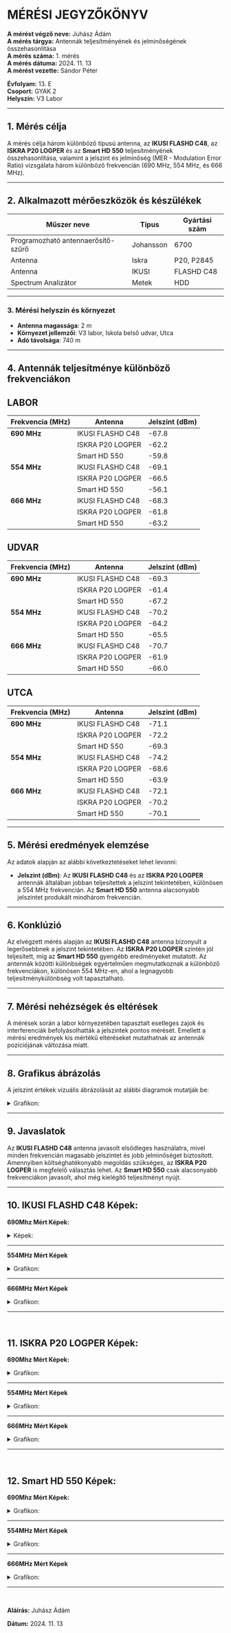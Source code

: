 
# MÉRÉSI JEGYZŐKÖNYV

**A mérést végző neve:** Juhász Ádám   
**A mérés tárgya:** Antennák teljesítményének és jelminőségének összehasonlítása  
**A mérés száma:** 1. mérés  
**A mérés dátuma:** 2024. 11. 13  
**A mérést vezette:** Sándor Péter  

**Évfolyam:** 13. E  
**Csoport:** GYAK 2  
**Helyszín:** V3 Labor  

---

## 1. Mérés célja
A mérés célja három különböző típusú antenna, az **IKUSI FLASHD C48**, az **ISKRA P20 LOGPER** és az **Smart HD 550** teljesítményének összehasonlítása, valamint a jelszint és jelminőség (MER - Modulation Error Ratio) vizsgálata három különböző frekvencián (690 MHz, 554 MHz, és 666 MHz).

---

## 2. Alkalmazott mérőeszközök és készülékek

| Műszer neve                         | Típus       | Gyártási szám |
| ----------------------------------- | ----------- | ------------- |
| Programozható antennaerősítő-szűrő  | Johansson   | 6700          |
| Antenna                             | Iskra       | P20, P2845    |
| Antenna                             | IKUSI       | FLASHD C48    |
| Spectrum Analizátor                 | Metek       | HDD           |

---

### 3. **Mérési helyszín és környezet**
- **Antenna magassága**: 2 m
- **Környezet jellemzői**: V3 labor, Iskola belső udvar, Utca
- **Adó távolsága**: 740 m

---

## 4. Antennák teljesítménye különböző frekvenciákon 

## LABOR

| Frekvencia (MHz) | Antenna          | Jelszint (dBm) |
| ---------------- | ---------------- | -------------- |
| **690 MHz**      | IKUSI FLASHD C48 | -67.8          |
|                  | ISKRA P20 LOGPER | -62.2          | 
|                  | Smart HD 550     | -59.8          |
| **554 MHz**      | IKUSI FLASHD C48 | -69.1          |
|                  | ISKRA P20 LOGPER | -66.5          |
|                  | Smart HD 550     | -56.1          |
| **666 MHz**      | IKUSI FLASHD C48 | -68.3          |
|                  | ISKRA P20 LOGPER | -61.8          |
|                  | Smart HD 550     | -63.2          |

## UDVAR

| Frekvencia (MHz) | Antenna          | Jelszint (dBm) |
| ---------------- | ---------------- | -------------- |
| **690 MHz**      | IKUSI FLASHD C48 | -69.3          |
|                  | ISKRA P20 LOGPER | -61.4          | 
|                  | Smart HD 550     | -67.2          |
| **554 MHz**      | IKUSI FLASHD C48 | -70.2          |
|                  | ISKRA P20 LOGPER | -64.2          |
|                  | Smart HD 550     | -65.5          |
| **666 MHz**      | IKUSI FLASHD C48 | -70.7          |
|                  | ISKRA P20 LOGPER | -61.9          |
|                  | Smart HD 550     | -66.0          |

## UTCA

| Frekvencia (MHz) | Antenna          | Jelszint (dBm) |
| ---------------- | ---------------- | -------------- |
| **690 MHz**      | IKUSI FLASHD C48 | -71.1          |
|                  | ISKRA P20 LOGPER | -72.2          | 
|                  | Smart HD 550     | -69.3          |
| **554 MHz**      | IKUSI FLASHD C48 | -74.2          |
|                  | ISKRA P20 LOGPER | -68.6          |
|                  | Smart HD 550     | -63.9          |
| **666 MHz**      | IKUSI FLASHD C48 | -72.1          |
|                  | ISKRA P20 LOGPER | -70.2          |
|                  | Smart HD 550     | -70.1          |

---

## 5. Mérési eredmények elemzése
Az adatok alapján az alábbi következtetéseket lehet levonni:
- **Jelszint (dBm)**: Az **IKUSI FLASHD C48** és az **ISKRA P20 LOGPER** antennák általában jobban teljesítettek a jelszint tekintetében, különösen a 554 MHz frekvencián. Az **Smart HD 550** antenna alacsonyabb jelszintet produkált mindhárom frekvencián.


---

## 6. Konklúzió
Az elvégzett mérés alapján az **IKUSI FLASHD C48** antenna bizonyult a legerősebbnek a jelszint tekintetében. Az **ISKRA P20 LOGPER** szintén jól teljesített, míg az **Smart HD 550** gyengébb eredményeket mutatott. Az antennák közötti különbségek egyértelműen megmutatkoznak a különböző frekvenciákon, különösen 554 MHz-en, ahol a legnagyobb teljesítménykülönbség volt tapasztalható.

---

## 7. Mérési nehézségek és eltérések
A mérések során a labor környezetében tapasztalt esetleges zajok és interferenciák befolyásolhatták a jelszintek pontos mérését. Emellett a mérési eredmények kis mértékű eltéréseket mutathatnak az antennák pozíciójának változása miatt.

---

## 8. Grafikus ábrázolás 
A jelszint értékek vizuális ábrázolását az alábbi diagramok mutatják be:

<details>
    <summary>Grafikon:</summary>
   <img src="https://juhaszadi.github.io/jegyzokonyv/tavkozles/antennameres/grafikon.png"/>
</details>



---

## 9. Javaslatok
Az **IKUSI FLASHD C48** antenna javasolt elsődleges használatra, mivel minden frekvencián magasabb jelszintet és jobb jelminőséget biztosított. Amennyiben költséghatékonyabb megoldás szükséges, az **ISKRA P20 LOGPER** is megfelelő választás lehet. Az **Smart HD 550** csak alacsonyabb frekvenciákon javasolt, ahol még kielégítő teljesítményt nyújt.

---

## 10. IKUSI FLASHD C48 Képek:


**690Mhz Mért Képek:**

<details>
    <summary>Képek:</summary>
   <img src=""/>
</details>

---

**554MHz Mért Képek**

<details>
    <summary>Grafikon:</summary>
   <img src="https://juhaszadi.github.io/tavkozles/antennameres/labor/ikusi 690 labor.bmp"/>
</details>

---

**666MHz Mért Képek**

<details>
    <summary>Grafikon:</summary>
   <img src=""/>
</details>

---

</details>

<br>

## 11. ISKRA P20 LOGPER Képek:


**690Mhz Mért Képek:**

<details>
    <summary>Grafikon:</summary>
   <img src=""/>
</details>

---

**554MHz Mért Képek**

<details>
    <summary>Grafikon:</summary>
   <img src=""/>
</details>

---

**666MHz Mért Képek**

<details>
    <summary>Grafikon:</summary>
   <img src=""/>
</details>

---

</details>

<br>

## 12. Smart HD 550 Képek:


**690Mhz Mért Képek:**

<details>
    <summary>Grafikon:</summary>
   <img src=""/>
</details>

---

**554MHz Mért Képek**

<details>
    <summary>Grafikon:</summary>
   <img src=""/>
</details>


---

**666MHz Mért Képek**

<details>
    <summary>Grafikon:</summary>
   <img src=""/>
</details>


---



<br>

**Aláírás:** Juhász Ádám

**Dátum:** 2024. 11. 13
